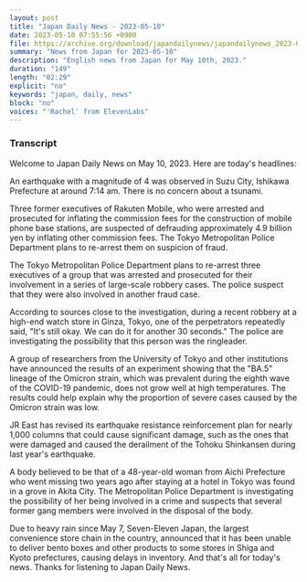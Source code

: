 ```yaml
---
layout: post
title: "Japan Daily News - 2023-05-10"
date: 2023-05-10 07:55:56 +0900
file: https://archive.org/download/japandailynews/japandailynews_2023-05-10.mp3
summary: "News from Japan for 2023-05-10"
description: "English news from Japan for May 10th, 2023."
duration: "149"
length: "02:29"
explicit: "no"
keywords: "japan, daily, news"
block: "no"
voices: "'Rachel' from ElevenLabs"
---
```


### Transcript

Welcome to Japan Daily News on May 10, 2023. Here are today's headlines:

An earthquake with a magnitude of 4 was observed in Suzu City, Ishikawa Prefecture at around 7:14 am. There is no concern about a tsunami.

Three former executives of Rakuten Mobile, who were arrested and prosecuted for inflating the commission fees for the construction of mobile phone base stations, are suspected of defrauding approximately 4.9 billion yen by inflating other commission fees. The Tokyo Metropolitan Police Department plans to re-arrest them on suspicion of fraud.

The Tokyo Metropolitan Police Department plans to re-arrest three executives of a group that was arrested and prosecuted for their involvement in a series of large-scale robbery cases. The police suspect that they were also involved in another fraud case.

According to sources close to the investigation, during a recent robbery at a high-end watch store in Ginza, Tokyo, one of the perpetrators repeatedly said, "It's still okay. We can do it for another 30 seconds." The police are investigating the possibility that this person was the ringleader.

A group of researchers from the University of Tokyo and other institutions have announced the results of an experiment showing that the "BA.5" lineage of the Omicron strain, which was prevalent during the eighth wave of the COVID-19 pandemic, does not grow well at high temperatures. The results could help explain why the proportion of severe cases caused by the Omicron strain was low.

JR East has revised its earthquake resistance reinforcement plan for nearly 1,000 columns that could cause significant damage, such as the ones that were damaged and caused the derailment of the Tohoku Shinkansen during last year's earthquake.

A body believed to be that of a 48-year-old woman from Aichi Prefecture who went missing two years ago after staying at a hotel in Tokyo was found in a grove in Akita City. The Metropolitan Police Department is investigating the possibility of her being involved in a crime and suspects that several former gang members were involved in the disposal of the body.

Due to heavy rain since May 7, Seven-Eleven Japan, the largest convenience store chain in the country, announced that it has been unable to deliver bento boxes and other products to some stores in Shiga and Kyoto prefectures, causing delays in inventory. And that's all for today's news. Thanks for listening to Japan Daily News.
